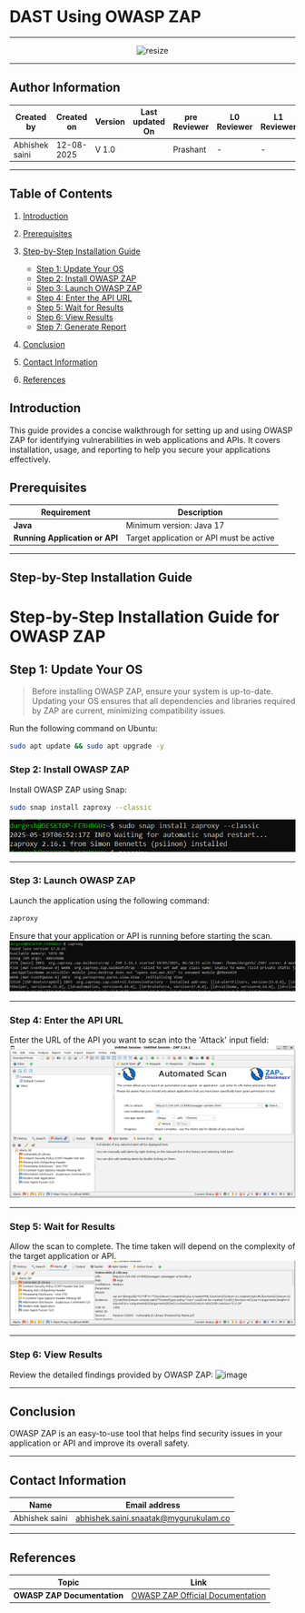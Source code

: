 # DAST Using OWASP ZAP

---

<p align="center">
  <img src="https://github.com/user-attachments/assets/eff63252-035b-4517-bda6-cca9578d4366" width="800" height="450" alt="resize" />
</p>


---

## Author Information

| Created by      | Created on         | Version          | Last updated On   | pre Reviewer       | L0 Reviewer     | L1 Reviewer          |    L2 Reviewer    |
|-----------------|--------------------|------------------|-------------------|--------------------|-----------------|----------------------|-------------------|
| Abhishek saini  |  12-08-2025        | V 1.0            |    |  Prashant          |  -      |      -  |  - |

---

## Table of Contents

1. [Introduction](#introduction)
2. [Prerequisites](#prerequisites)
3. [Step-by-Step Installation Guide](#step-by-step-installation-guide)

   * [Step 1: Update Your OS](#step-1-update-your-os)
   * [Step 2: Install OWASP ZAP](#step-2-install-owasp-zap)
   * [Step 3: Launch OWASP ZAP](#step-3-launch-owasp-zap)
   * [Step 4: Enter the API URL](#step-4-enter-the-api-url)
   * [Step 5: Wait for Results](#step-5-wait-for-results)
   * [Step 6: View Results](#step-6-view-results)
   * [Step 7: Generate Report](#step-7-generate-report)
4. [Conclusion](#conclusion)
5. [Contact Information](#contact-information)
6. [References](#references)

## Introduction

This guide provides a concise walkthrough for setting up and using OWASP ZAP for identifying vulnerabilities in web applications and APIs. It covers installation, usage, and reporting to help you secure your applications effectively.

## Prerequisites

| Requirement            | Description                                  |
|-------------------------|----------------------------------------------|
| **Java**               | Minimum version: Java 17                    |
| **Running Application or API** | Target application or API must be active |


---

## Step-by-Step Installation Guide

# Step-by-Step Installation Guide for OWASP ZAP

## Step 1: Update Your OS
> Before installing OWASP ZAP, ensure your system is up-to-date. Updating your OS ensures that all dependencies and libraries required by ZAP are current, minimizing compatibility issues.

Run the following command on Ubuntu:

```bash
sudo apt update && sudo apt upgrade -y
```

### Step 2: Install OWASP ZAP

Install OWASP ZAP using Snap:

```bash
sudo snap install zaproxy --classic
```

![image](https://github.com/duggu7055/Snaatak/blob/main/imgs/z4.PNG?raw=true)

---

### Step 3: Launch OWASP ZAP

Launch the application using the following command:

```bash
zaproxy
```

Ensure that your application or API is running before starting the scan.
![image](https://github.com/duggu7055/Snaatak/blob/main/imgs/z5.PNG?raw=true)

---

### Step 4: Enter the API URL

Enter the URL of the API you want to scan into the 'Attack' input field:
![image](https://github.com/duggu7055/Snaatak/blob/main/imgs/z1.PNG?raw=true)

---

### Step 5: Wait for Results

Allow the scan to complete. The time taken will depend on the complexity of the target application or API.
![image](https://github.com/duggu7055/Snaatak/blob/main/imgs/z3.PNG?raw=true)

---

### Step 6: View Results

Review the detailed findings provided by OWASP ZAP:
![image](https://github.com/user-attachments/assets/3fac393c-5c80-4bfb-af4e-58c12c0d3096)


---

## Conclusion

OWASP ZAP is an easy-to-use tool that helps find security issues in your application or API and improve its overall safety.

---

## Contact Information

| **Name**           | **Email address**                         |
|--------------------|--------------------------------------------|
| Abhishek saini    | abhishek.saini.snaatak@mygurukulam.co |

---

## References

| Topic                       | Link                                                                                 |
|-----------------------------|--------------------------------------------------------------------------------------|
| **OWASP ZAP Documentation** | [OWASP ZAP Official Documentation](https://www.zaproxy.org/docs/)                   |                               |

